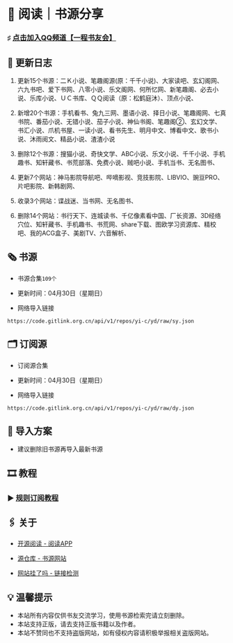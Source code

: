 #  📖 阅读｜书源分享

###  ♯ [点击加入QQ频道【一程书友会】](https://qun.qq.com/qqweb/qunpro/share?_wv=3&_wwv=128&appChannel=share&inviteCode=1W5a7r2&businessType=9&from=246610&biz=ka)

##  📢 更新日志
                         
1. 更新15个书源：二Ｋ小说、笔趣阁源(原：千千小说)、大家读吧、玄幻阁网、六九书吧、爱下书网、八零小说、乐文阁网、何所忆网、新笔趣阁、必去小说、乐库小说、ＵＣ书库、ＱＱ阅读（原：松鹤庭沐）、顶点小说、
2. 新增20个书源：手机看书、兔九三网、墨语小说、择日小说、笔趣阁网、七真书院、番茄小说、无错小说、茄子小说、神仙书阁、笔趣阁②、玄幻文学、书汇小说、爪机书屋、一读小说、看书先生、明月中文、博看中文、歌书小说、沐雨阅文、精品小说、渣渣小说
3. 删除12个书源：搜猫小说、奇快文学、ABC小说、乐文小说、千千小说、手机趣书、知轩藏书、书荒部落、免费小说、贼吧小说、手机当书、无名图书、
                         
1. 更新7个网站：神马影院导航吧、哔嘀影视、竞技影院、LIBVIO、豌豆PRO、片吧影院、新韩剧网、
2. 收录3个网站：谍战迷、当书网、无名图书、
3. 删除14个网站：书行天下、连城读书、千亿像素看中国、厂长资源、3D经络穴位、知轩藏书、手机趣书、书荒网、share下载、图欧学习资源库、精校吧、我的ACG盒子、美剧TV、六音解析、

##  🗞️ 书源

- 书源合集`109个`

- 更新时间：04月30日（星期日）

- 网络导入链接

```
https://code.gitlink.org.cn/api/v1/repos/yi-c/yd/raw/sy.json
```

##  🗂️ 订阅源

- 订阅源合集

- 更新时间：04月30日（星期日）

- 网络导入链接

```
https://code.gitlink.org.cn/api/v1/repos/yi-c/yd/raw/dy.json
```

##  💠 导入方案

- 建议删除旧书源再导入最新书源

##  🎞️ 教程

###  ▶️ [规则订阅教程](https://b23.tv/PQosCT0)

##  🖇️ 关于

- [开源阅读 - 阅读APP](https://www.coolapk.com/apk/io.legado.app.release)

- [源仓库 - 书源网站](http://www.yckceo.com/)

- [网站挂了吗 - 链接检测](https://gualemang.com/)

##  💡 温馨提示

- 本站所有内容仅供书友交流学习，使用书源检索完请立刻删除。
- 本站支持正版，请去支持正版书籍以及作者。
- 本站不赞同也不支持盗版网站，如有侵权内容请积极举报相关盗版网站。